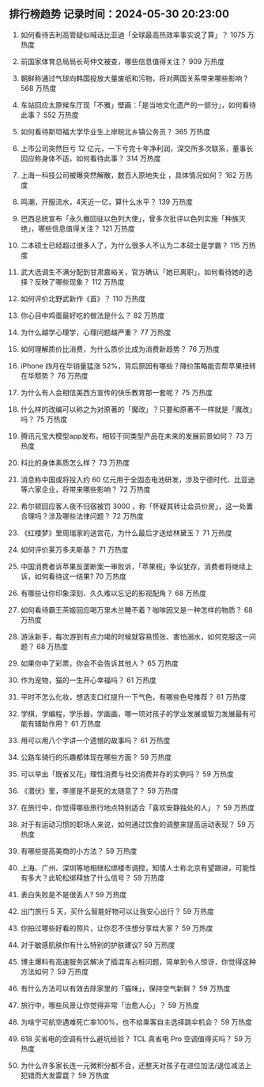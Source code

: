 
## 排行榜趋势 记录时间：2024-05-30 20:23:00
  
  1. 如何看待吉利高管疑似喊话比亚迪「全球最高热效率事实说了算」？ 1075 万热度
    
  2. 前国家体育总局局长苟仲文被查，哪些信息值得关注？ 909 万热度
    
  3. 朝鲜称通过气球向韩国投放大量废纸和污物，将对两国关系带来哪些影响？ 568 万热度
    
  4. 车站回应太原候车厅现「不雅」壁画：「是当地文化遗产的一部分」，如何看待此事？ 552 万热度
    
  5. 如何看待斯坦福大学毕业生上岸皖北乡镇公务员？ 365 万热度
    
  6. 上市公司突然巨亏 12 亿元，一下亏完十年净利润，深交所多次联系，董事长回应称身体不适，如何看待此事？ 314 万热度
    
  7. 上海一科技公司被曝突然解散，数百人原地失业 ，具体情况如何？ 162 万热度
    
  8. 鸣潮，开服流水，4天近一亿，算什么水平？ 139 万热度
    
  9. 巴西总统宣布「永久撤回驻以色列大使」，曾多次批评以色列实施「种族灭绝」，哪些信息值得关注？ 121 万热度
    
  10. 二本硕士已经超过很多人了，为什么很多人不认为二本硕士是学霸？ 115 万热度
    
  11. 武大选调生不满分配到甘肃嘉峪关，官方确认「她已离职」，如何看待她的选择？反映了哪些现象？ 112 万热度
    
  12. 如何评价北野武新作《首》？ 110 万热度
    
  13. 你心目中鸡蛋最好吃的做法是什么？ 82 万热度
    
  14. 为什么越学心理学，心理问题越严重？ 77 万热度
    
  15. 如何理解质价比消费，为什么质价比成为消费新趋势？ 76 万热度
    
  16. iPhone 四月在华销量猛涨 52%，背后原因有哪些？降价策略能否帮苹果扭转在华颓势？ 76 万热度
    
  17. 为什么有人会相信美西方宣传的快乐教育那一套呢？ 75 万热度
    
  18. 什么样的改编可以称之为对原著的「魔改」？只要和原著不一样就是「魔改」吗？ 75 万热度
    
  19. 腾讯元宝大模型app发布，相较于同类型产品在未来的发展前景如何？ 73 万热度
    
  20. 科比的身体素质怎么样？ 73 万热度
    
  21. 消息称中国或将投入约 60 亿元用于全固态电池研发，涉及宁德时代、比亚迪等六家企业，将带来哪些影响？ 72 万热度
    
  22. 希尔顿回应客人夜不归宿被罚 3000 ，称「怀疑其转让会员价房」，这一处置合理吗？涉及哪些法律问题？ 72 万热度
    
  23. 《红楼梦》里周瑞家的送宫花，为什么最后才送给林黛玉？ 71 万热度
    
  24. 如何评价莱万多夫斯基？ 71 万热度
    
  25. 中国消费者诉苹果反垄断案一审败诉，「苹果税」争议犹存，消费者将继续上诉，如何看待这一结果? 70 万热度
    
  26. 有哪些让你印象深刻、久久难以忘记的影视配角？ 68 万热度
    
  27. 如何看待霸王茶姬回应喝万里木兰睡不着？咖啡因又是一种怎样的物质？ 68 万热度
    
  28. 游泳新手，每次游到有点力竭的时候就容易慌张、害怕溺水，如何克服这一问题？ 68 万热度
    
  29. 如果你中了彩票，你会不会告诉其他人？ 65 万热度
    
  30. 作为宠物，猫的一生开心幸福吗？ 61 万热度
    
  31. 平时不怎么化妆，想选支口红提升一下气色，有哪些色号推荐？ 61 万热度
    
  32. 学棋，学编程，学乐器，学画画，哪一项对孩子的学业发展或智力发展最有可能有辅助作用？ 61 万热度
    
  33. 用可以用八个字讲一个遗憾的故事吗？ 61 万热度
    
  34. 公路车骑行的乐趣都体现在哪些方面？ 59 万热度
    
  35. 可以举出「既省又花」理性消费与社交消费并存的实例吗？ 59 万热度
    
  36. 《潜伏》里，李崖是不是死的太随意了？ 59 万热度
    
  37. 在旅行中，你觉得哪些旅行地点特别适合「喜欢安静独处的人」？ 59 万热度
    
  38. 对于有运动习惯的职场人来说，如何通过饮食的调整来提高运动表现？ 59 万热度
    
  39. 有哪些提高美商的小方法？ 59 万热度
    
  40. 上海、广州、深圳等地相继松绑楼市调控，知情人士称北京有望跟进，可能性有多大？此轮松绑释放了什么信号？ 59 万热度
    
  41. 表白失败是不是很丢人? 59 万热度
    
  42. 出门旅行 5 天，买什么智能好物可以让我安心出行？ 59 万热度
    
  43. 你拍过哪些好看的照片，让你忍不住想分享给大家？ 59 万热度
    
  44. 对于敏感肌肤你有什么特别的护肤建议? 59 万热度
    
  45. 博主爆料有高速服务区解决了插混车占桩问题，简单到令人惊讶，你觉得这种方法如何？ 59 万热度
    
  46. 有什么方法可以有效去除家里的「猫味」，保持空气新鲜？ 59 万热度
    
  47. 旅行中，哪些风景让你觉得非常「治愈人心」？ 59 万热度
    
  48. 为啥宁可航空遇难死亡率100%，也不给乘客自主选择跳伞机会？ 59 万热度
    
  49. 618 买省电的空调有什么避坑经验？ TCL 真省电 Pro 空调值得买吗？ 59 万热度
    
  50. 为什么许多家长连一元微积分都不会，还整天对孩子在进位加法/退位减法上犯错而大发雷霆？ 59 万热度
    